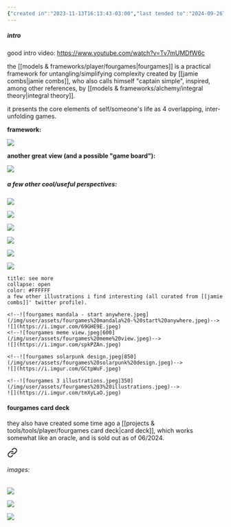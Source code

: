 ```yaml
---
{"created in":"2023-11-13T16:13:43-03:00","last tended to":"2024-09-26T15:26:13-03:00","dg-publish":true,"tags":["framework","player","🌿","design","alchemy","coordination","seriousgame","reallifegame","response","lifedesign","selfdesign"],"aliases":["fourgame dynamics","4game dynamics","4games"],"relevancescore":93,"notestage":["🌿"],"permalink":"/models-and-frameworks/player/fourgames/","dgPassFrontmatter":true,"created":"2023-11-13T16:13:43.432-03:00","updated":"2024-09-26T15:26:14.483-03:00"}
---
```


##### intro

good intro video: https://www.youtube.com/watch?v=Tv7mUMDfW6c

the [[models & frameworks/player/fourgames\|fourgames]] is a practical framework for untangling/simplifying complexity created by [[jamie combs\|jamie combs]], who also calls himself "captain simple", inspired, among other references, by [[models & frameworks/alchemy/integral theory\|integral theory]].

it presents the core elements of self/someone's life as 4 overlapping, inter-unfolding games.

**framework:**

<!--![fourgames flow.jpeg|750](/img/user/assets/fourgames%20flow.jpeg)-->
![](https://i.imgur.com/gtutRIe.jpeg)


**another great view (and a possible "game board"):**

<!--![fourgames full breakdown 3 (highest-res) upscaled 2.jpeg|750](/img/user/assets/fourgames%20full%20breakdown%203%20(highest-res)%20upscaled%202.jpeg)-->
![](https://i.imgur.com/mcSJ39p.jpeg)


##### a few other cool/useful perspectives:

<!--![fourgames simple overview.jpeg](/img/user/images/models%20&%20frameworks/fourgames%20simple%20overview.jpeg)-->
![](https://i.imgur.com/BNYWoSX.jpeg)


<!--![fourgames intro - overview.jpeg|800](/img/user/images/models%20&%20frameworks/fourgames%20intro%20-%20overview.jpeg)-->
![](https://i.imgur.com/OdqPeKu.jpeg)


<!--![wt4gf.png|500](/img/user/assets/wt4gf.png)-->
![](https://i.imgur.com/3FbRmVX.png)


<!--![fourgames plan A memetics ; heuristics.jpeg|700](/img/user/images/models%20&%20frameworks/fourgames%20plan%20A%20memetics%20;%20heuristics.jpeg)-->
![](https://i.imgur.com/Z50ZbKp.jpeg)


<!--![fourgames play menu 1.jpeg|600](/img/user/assets/fourgames%20play%20menu%201.jpeg)-->
![](https://i.imgur.com/D2rsYCa.jpeg)


<!--![fourgame dynamics.png](/img/user/images/models%20&%20frameworks/fourgame%20dynamics.png)-->
![](https://i.imgur.com/jMlN4zb.png)


```ad-info
title: see more
collapse: open
color: #FFFFFF
a few other illustrations i find interesting (all curated from [[jamie combs]]' twitter profile).

<!--![fourgames mandala - start anywhere.jpeg](/img/user/assets/fourgames%20mandala%20-%20start%20anywhere.jpeg)-->
![](https://i.imgur.com/69GHE9E.jpeg)
<!--![fourgames meme view.jpeg|600](/img/user/assets/fourgames%20meme%20view.jpeg)-->
![](https://i.imgur.com/spkPZAn.jpeg)

<!--![fourgames solarpunk design.jpeg|850](/img/user/assets/fourgames%20solarpunk%20design.jpeg)-->
![](https://i.imgur.com/GCtpWuF.jpeg)

<!--![fourgames 3 illustrations.jpeg|350](/img/user/assets/fourgames%203%20illustrations.jpeg)-->
![](https://i.imgur.com/tmXyLaO.jpeg)
```

#### fourgames card deck

they also have created some time ago a [[projects & tools/tools/player/fourgames card deck\|card deck]], which works somewhat like an oracle, and is sold out as of 06/2024.


<div class="transclusion internal-embed is-loaded"><a class="markdown-embed-link" href="/projects-and-tools/tools/player/fourgames-card-deck/#images" aria-label="Open link"><svg xmlns="http://www.w3.org/2000/svg" width="24" height="24" viewBox="0 0 24 24" fill="none" stroke="currentColor" stroke-width="2" stroke-linecap="round" stroke-linejoin="round" class="svg-icon lucide-link"><path d="M10 13a5 5 0 0 0 7.54.54l3-3a5 5 0 0 0-7.07-7.07l-1.72 1.71"></path><path d="M14 11a5 5 0 0 0-7.54-.54l-3 3a5 5 0 0 0 7.07 7.07l1.71-1.71"></path></svg></a><div class="markdown-embed">



###### images:

<!--![fourgames deck.jpeg|700](/img/user/assets/fourgames%20deck.jpeg)-->
![](https://i.imgur.com/B9TmJ81.jpeg)

<!--![fourgames deck - full.jpeg](/img/user/assets/fourgames%20deck%20-%20full.jpeg)-->
![](https://i.imgur.com/gSS8l4u.jpg)

<!--![fourgames deck - full.jpeg](/img/user/assets/fourgames%20deck%20-%20full.jpeg)-->
![](https://i.imgur.com/8GAU8WZ.jpeg)


</div></div>
